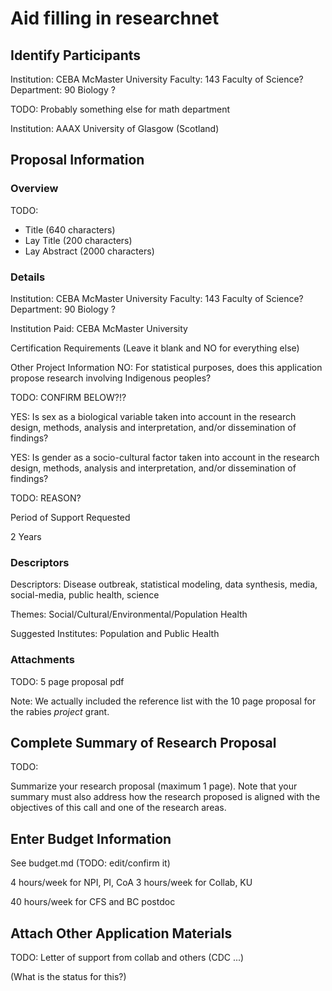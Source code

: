 # Aid filling in researchnet

## Identify Participants

Institution: CEBA	McMaster University
Faculty: 143	Faculty of Science?
Department: 90 Biology ?

TODO: Probably something else for math department

Institution: AAAX	University of Glasgow (Scotland)

## Proposal Information

### Overview

TODO:

- Title (640 characters)
- Lay Title (200 characters)
- Lay Abstract (2000 characters)

### Details
Institution: CEBA McMaster University
Faculty: 143   Faculty of Science?
Department: 90 Biology ?

Institution Paid: CEBA McMaster University

Certification Requirements  (Leave it blank and NO for everything else)

Other Project Information
NO: For statistical purposes, does this application propose research involving Indigenous peoples?

TODO: CONFIRM BELOW?!?

YES: Is sex as a biological variable taken into account in the research design, methods, analysis and interpretation, and/or dissemination of findings?

YES: Is gender as a socio-cultural factor taken into account in the research design, methods, analysis and interpretation, and/or dissemination of findings? 

TODO: REASON?

Period of Support Requested

2 Years

### Descriptors

Descriptors: Disease outbreak, statistical modeling, data synthesis, media, social-media, public health, science

Themes: Social/Cultural/Environmental/Population Health

Suggested Institutes: Population and Public Health 

### Attachments

TODO:
5 page proposal pdf

Note: We actually included the reference list with the 10 page proposal for the rabies _project_ grant.




## Complete Summary of Research Proposal

TODO:

Summarize your research proposal (maximum 1 page). Note that your summary must also address how the research proposed is aligned with the objectives of this call and one of the research areas.



## Enter Budget Information

See budget.md (TODO: edit/confirm it)

4 hours/week for NPI, PI, CoA
3 hours/week for Collab, KU

40 hours/week for CFS and BC postdoc

## Attach Other Application Materials

TODO: 
Letter of support from collab and others (CDC ...)

(What is the status for this?)


